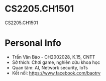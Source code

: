# CS2205.CH1501
CS2205.CH1501

# Personal Info
* Trần Văn Bảo - CH2002028, K.15, CNTT
* Sở thích: Chơi game, nghiên cứu khoa học
* Quan tâm: AI, Network security, IoTs
* Kết nối: https://www.facebook.com/baotrv
